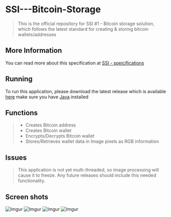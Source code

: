 # SSI---Bitcoin-Storage
> This is the official repository for SSI #1 - Bitcoin storage solution, which follows the latest standard for creating &amp; storing bitcoin wallets/addresses


## More Information
You can read more about this specification at [SSI - speicifications](https://bitcointalk.org/index.php?topic=1558778.msg15648299)


## Running
To run this application, please download the latest release which is available [here](https://github.com/wisdomcsharp/SSI---Bitcoin-Storage/tree/master/latest%20release) make sure you have [Java](https://java.com) installed


## Functions
> * Creates Bitcoin address
> * Creates Bitcoin wallet
> * Encrypts/Decrypts Bitcoin wallet
> * Stores/Retrieves wallet data in Image pixels as RGB information


## Issues
> This application is not yet multi-threaded, so image processing will cause it to freeze. Any future releases should include this needed functionality.


## Screen shots
![Imgur](http://i.imgur.com/JwJy9lY.png)
![Imgur](http://i.imgur.com/OOmxYh6.png)
![Imgur](http://i.imgur.com/dK0bLUU.png)
![Imgur](http://i.imgur.com/XZL1mHF.png)
